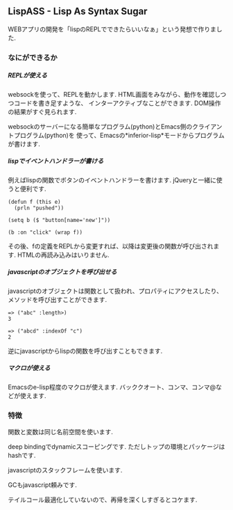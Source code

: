 ## LispASS - Lisp As Syntax Sugar

WEBアプリの開発を「lispのREPLでできたらいいなぁ」という発想で作りました.

### なにができるか

##### REPLが使える

websockを使って、REPLを動かします.
HTML画面をみながら、動作を確認しつつコードを書き足すような、
インターアクティブなことができます. DOM操作の結果がすぐ見られます.

websockのサーバーになる簡単なプログラム(python)とEmacs側のクライアントプログラム(python)を
使って、Emacsの\*inferior-lisp\*モードからプログラムが書けます.


##### lispでイベントハンドラーが書ける

例えばlispの関数でボタンのイベントハンドラーを書けます.
jQueryと一緒に使うと便利です.

```
(defun f (this e)
  (prln "pushed"))

(setq b ($ "button[name='new']"))

(b :on "click" (wrap f))
```

その後、fの定義をREPLから変更すれば、以降は変更後の関数が呼び出されます.
HTMLの再読み込みはいりません.

##### javascriptのオブジェクトを呼び出せる

javascriptのオブジェクトは関数として扱われ、プロパティにアクセスしたり、メソッドを呼び出すことができます.

```
=> ("abc" :length>)
3

=> ("abcd" :indexOf "c")
2
```

逆にjavascriptからlispの関数を呼び出すこともできます.

##### マクロが使える

Emacsのe-lisp程度のマクロが使えます.
バッククオート、コンマ、コンマ@などが使えます.

### 特徴

関数と変数は同じ名前空間を使います.

deep bindingでdynamicスコーピングです. ただしトップの環境とパッケージはhashです.

javascriptのスタックフレームを使います.

GCもjavascript頼みです.

テイルコール最適化していないので、再帰を深くしすぎるとコケます.
